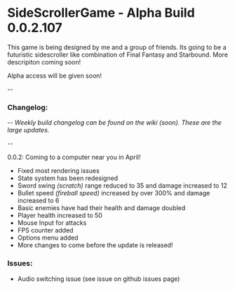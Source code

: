 # SideScrollerGame - Alpha Build 0.0.2.107

This game is being designed by me and a group of friends. Its going to be a futuristic sidescroller like combination of Final Fantasy and Starbound. More descripiton coming soon!

Alpha access will be given soon!

--

### Changelog: 

--
*Weekly build changelog can be found on the wiki (soon). These are the large updates.*

--

0.0.2: Coming to a computer near you in April!
- Fixed most rendering issues
- State system has been redesigned
- Sword swing *(scratch)* range reduced to 35 and damage increased to 12
- Bullet speed *(fireball speed)* increased by over 300% and damage increased to 6
- Basic enemies have had their health and damage doubled
- Player health increased to 50
- Mouse Input for attacks
- FPS counter added
- Options menu added
- More changes to come before the update is released!

### Issues:
- Audio switching issue (see issue on github issues page)
